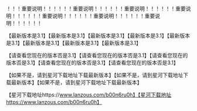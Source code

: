 ！！！重要说明！！！！！！重要说明！！！！！！重要说明！！！！！！重要说明！！！！！！重要说明！！！！！！重要说明！！！！！！重要说明！！！！！！

【最新版本是3.1】【最新版本是3.1】【最新版本是3.1】【最新版本是3.1】【最新版本是3.1】【最新版本是3.1】【最新版本是3.1】【最新版本是3.1】

【请查看您现在的版本否是3.1】【请查看您现在的版本否是3.1】【请查看您现在的版本否是3.1】【请查看您现在的版本否是3.1】【请查看您现在的版本否是3.1】

【如果不是，请到星河下载地址下载最新版本】【如果不是，请到星河下载地址下载最新版本】【如果不是，请到星河下载地址下载最新版本】

【星河下载地址https://www.lanzous.com/b00n6ru0h】【星河下载地址https://www.lanzous.com/b00n6ru0h】

